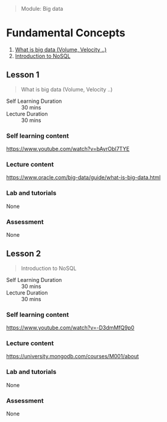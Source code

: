 > Module: Big data

# Fundamental Concepts

1. [What is big data (Volume, Velocity ..)](#lesson-1)
1. [Introduction to NoSQL](#lesson-1)

## Lesson 1

> What is big data (Volume, Velocity ..)

<dl>
<dt>Self Learning Duration</dt>
<dd>30 mins</dd>
<dt>Lecture Duration</dt>
<dd>30 mins</dd>
</dl>

### Self learning content

https://www.youtube.com/watch?v=bAyrObl7TYE


### Lecture content

https://www.oracle.com/big-data/guide/what-is-big-data.html

### Lab and tutorials

None

### Assessment

None

## Lesson 2

> Introduction to NoSQL

<dl>
<dt>Self Learning Duration</dt>
<dd>30 mins</dd>
<dt>Lecture Duration</dt>
<dd>30 mins</dd>
</dl>

### Self learning content

https://www.youtube.com/watch?v=-D3dmMfQ9p0

### Lecture content

https://university.mongodb.com/courses/M001/about

### Lab and tutorials

None

### Assessment

None
